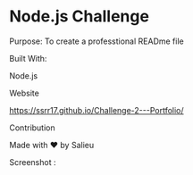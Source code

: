 # Node.js Challenge
Purpose:
To create a professtional READme file 

Built With:

Node.js

Website

https://ssrr17.github.io/Challenge-2---Portfolio/

Contribution

Made with ❤️ by Salieu 

Screenshot :